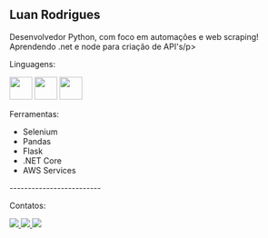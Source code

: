 <h2> Luan Rodrigues </h2>
  
<p>Desenvolvedor Python, com foco em automações e web scraping! Aprendendo .net e node para criação de API's/p>

<div>
  <p>Linguagens:</p>
  <img heigth="30" width="40" src="https://cdn.jsdelivr.net/gh/devicons/devicon/icons/python/python-original.svg" />
  <img heigth="30" width="40" src="https://cdn.jsdelivr.net/gh/devicons/devicon/icons/javascript/javascript-original.svg" />
  <img heigth="30" width="40" src="https://cdn.jsdelivr.net/gh/devicons/devicon/icons/dotnet/dotnet-original.svg" />
  <p>Ferramentas:</p>
  <ul>
    <li> Selenium </li>
    <li> Pandas </li>
    <li> Flask </li>
    <li> .NET Core </li>
    <li> AWS Services </li>
  </ul>
</div>
<div>
  <p>-------------------------</p>
  <p>Contatos:</p>
  <a href="mailto:luanrodriguesdev@gmail.com"><img src="https://img.shields.io/badge/Gmail-D14836?style=for-the-badge&logo=gmail&logoColor=white"</a>
  <a href="https://www.facebook.com/luanrodriguesdev/"><img src="https://img.shields.io/badge/Facebook-1877F2?style=for-the-badge&logo=facebook&logoColor=white"</a>
  <a href="https://www.linkedin.com/in/luanrodriguesferreira/"><img src="https://img.shields.io/badge/LinkedIn-0077B5?style=for-the-badge&logo=linkedin&logoColor=white"</a>
</div>


  
